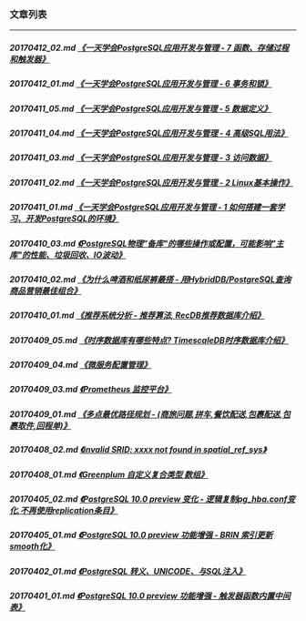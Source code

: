 ### 文章列表  
----  
##### 20170412_02.md   [《一天学会PostgreSQL应用开发与管理 - 7 函数、存储过程和触发器》](20170412_02.md)  
##### 20170412_01.md   [《一天学会PostgreSQL应用开发与管理 - 6 事务和锁》](20170412_01.md)  
##### 20170411_05.md   [《一天学会PostgreSQL应用开发与管理 - 5 数据定义》](20170411_05.md)  
##### 20170411_04.md   [《一天学会PostgreSQL应用开发与管理 - 4 高级SQL用法》](20170411_04.md)  
##### 20170411_03.md   [《一天学会PostgreSQL应用开发与管理 - 3 访问数据》](20170411_03.md)  
##### 20170411_02.md   [《一天学会PostgreSQL应用开发与管理 - 2 Linux基本操作》](20170411_02.md)  
##### 20170411_01.md   [《一天学会PostgreSQL应用开发与管理 - 1 如何搭建一套学习、开发PostgreSQL的环境》](20170411_01.md)  
##### 20170410_03.md   [《PostgreSQL物理"备库"的哪些操作或配置，可能影响"主库"的性能、垃圾回收、IO波动》](20170410_03.md)  
##### 20170410_02.md   [《为什么啤酒和纸尿裤最搭 - 用HybridDB/PostgreSQL查询商品营销最佳组合》](20170410_02.md)  
##### 20170410_01.md   [《推荐系统分析 - 推荐算法, RecDB推荐数据库介绍》](20170410_01.md)  
##### 20170409_05.md   [《时序数据库有哪些特点? TimescaleDB时序数据库介绍》](20170409_05.md)  
##### 20170409_04.md   [《微服务配置管理》](20170409_04.md)  
##### 20170409_03.md   [《Prometheus 监控平台》](20170409_03.md)  
##### 20170409_01.md   [《多点最优路径规划 - (商旅问题,拼车,餐饮配送,包裹配送,包裹取件,回程单)》](20170409_01.md)  
##### 20170408_02.md   [《invalid SRID: xxxx not found in spatial_ref_sys》](20170408_02.md)  
##### 20170408_01.md   [《Greenplum 自定义复合类型 数组》](20170408_01.md)  
##### 20170405_02.md   [《PostgreSQL 10.0 preview 变化 - 逻辑复制pg_hba.conf变化,不再使用replication条目》](20170405_02.md)  
##### 20170405_01.md   [《PostgreSQL 10.0 preview 功能增强 - BRIN 索引更新smooth化》](20170405_01.md)  
##### 20170402_01.md   [《PostgreSQL 转义、UNICODE、与SQL注入》](20170402_01.md)  
##### 20170401_01.md   [《PostgreSQL 10.0 preview 功能增强 - 触发器函数内置中间表》](20170401_01.md)  
